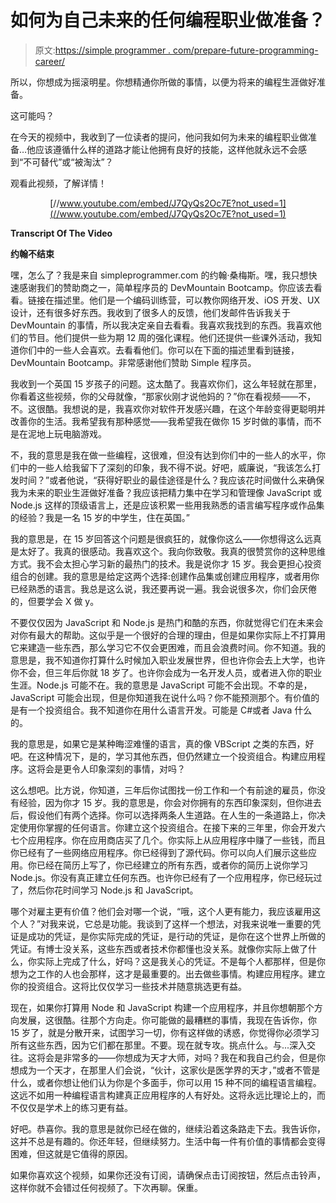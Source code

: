 # 如何为自己未来的任何编程职业做准备？

> 原文:[https://simple programmer . com/prepare-future-programming-career/](https://simpleprogrammer.com/prepare-future-programming-career/)

所以，你想成为摇滚明星。你想精通你所做的事情，以便为将来的编程生涯做好准备。

这可能吗？

在今天的视频中，我收到了一位读者的提问，他问我如何为未来的编程职业做准备…他应该遵循什么样的道路才能让他拥有良好的技能，这样他就永远不会感到“不可替代”或“被淘汰”？

观看此视频，了解详情！

<center>

[//www.youtube.com/embed/J7QyQs2Oc7E?not_used=1](//www.youtube.com/embed/J7QyQs2Oc7E?not_used=1)

</center>

**Transcript Of The Video**

**约翰不结束**

嘿，怎么了？我是来自 simpleprogrammer.com 的约翰·桑梅斯。嘿，我只想快速感谢我们的赞助商之一，简单程序员的 DevMountain Bootcamp。你应该去看看。链接在描述里。他们是一个编码训练营，可以教你网络开发、iOS 开发、UX 设计，还有很多好东西。我收到了很多人的反馈，他们发邮件告诉我关于 DevMountain 的事情，所以我决定亲自去看看。我喜欢我找到的东西。我喜欢他们的节目。他们提供一些为期 12 周的强化课程。他们还提供一些课外活动，我知道你们中的一些人会喜欢。去看看他们。你可以在下面的描述里看到链接，DevMountain Bootcamp。非常感谢他们赞助 Simple 程序员。

我收到一个英国 15 岁孩子的问题。这太酷了。我喜欢你们，这么年轻就在那里，你看着这些视频，你的父母就像，“那家伙刚才说他妈的？”你在看视频——不，不。这很酷。我想说的是，我喜欢你对软件开发感兴趣，在这个年龄变得更聪明并改善你的生活。我希望我有那种感觉——我希望我在做你 15 岁时做的事情，而不是在泥地上玩电脑游戏。

不，我的意思是我在做一些编程，这很难，但没有达到你们中的一些人的水平，你们中的一些人给我留下了深刻的印象，我不得不说。好吧，威廉说，“我该怎么打发时间？”或者他说，“获得好职业的最佳途径是什么？我应该花时间做什么来确保我为未来的职业生涯做好准备？我应该把精力集中在学习和管理像 JavaScript 或 Node.js 这样的顶级语言上，还是应该积累一些用我熟悉的语言编写程序或作品集的经验？我是一名 15 岁的中学生，住在英国。”

我的意思是，在 15 岁回答这个问题是很疯狂的，就像你这么——你想得这么远真是太好了。我真的很感动。我喜欢这个。我向你致敬。我真的很赞赏你的这种思维方式。我不会太担心学习新的最热门的技术。我是说你才 15 岁。我会更担心投资组合的创建。我的意思是给定这两个选择:创建作品集或创建应用程序，或者用你已经熟悉的语言。我总是这么说，我还要再说一遍。我会说很多次，你们会厌倦的，但要学会 X 做 y。

不要仅仅因为 JavaScript 和 Node.js 是热门和酷的东西，你就觉得它们在未来会对你有最大的帮助。这似乎是一个很好的合理的理由，但是如果你实际上不打算用它来建造一些东西，那么学习它不仅会更困难，而且会浪费时间。你不知道。我的意思是，我不知道你打算什么时候加入职业发展世界，但也许你会去上大学，也许你不会，但三年后你就 18 岁了。也许你会成为一名开发人员，或者进入你的职业生涯。Node.js 可能不在。我的意思是 JavaScript 可能不会出现。不幸的是，JavaScript 可能会出现，但是你知道我在说什么吗？你不能预测那个。有价值的是有一个投资组合。我不知道你在用什么语言开发。可能是 C#或者 Java 什么的。

我的意思是，如果它是某种晦涩难懂的语言，真的像 VBScript 之类的东西，好吧。在这种情况下，是的，学习其他东西，但仍然建立一个投资组合。构建应用程序。这将会是更令人印象深刻的事情，对吗？

这么想吧。比方说，你知道，三年后你试图找一份工作和一个有前途的雇员，你没有经验，因为你才 15 岁。我的意思是，你会对你拥有的东西印象深刻，但你进去后，假设他们有两个选择。你可以选择两条人生道路。在人生的一条道路上，你决定使用你掌握的任何语言。你建立这个投资组合。在接下来的三年里，你会开发六七个应用程序。你在应用商店买了几个。你实际上从应用程序中赚了一些钱，而且你已经有了一些网络应用程序。你已经得到了源代码。你可以向人们展示这些应用。你已经在简历上写了，你已经建立的所有东西，或者你的简历上说你学习 Node.js。你没有真正建立任何东西。也许你已经有了一个应用程序，你已经玩过了，然后你花时间学习 Node.js 和 JavaScript。

哪个对雇主更有价值？他们会对哪一个说，“哦，这个人更有能力，我应该雇用这个人？”对我来说，它总是功能。我谈到了这样一个想法，对我来说唯一重要的凭证是成功的凭证，是你实际完成的凭证，是行动的凭证，是你在这个世界上所做的凭证。有博士没关系，这些东西或者技术你都懂也没关系。就像你实际上做了什么，你实际上完成了什么，好吗？这是我关心的凭证。不是每个人都那样，但是你想为之工作的人也会那样，这才是最重要的。出去做些事情。构建应用程序。建立你的投资组合。这将比仅仅学习一些技术并随意挑选更有益。

现在，如果你打算用 Node 和 JavaScript 构建一个应用程序，并且你想朝那个方向发展，这很酷。往那个方向走。你可能做的最糟糕的事情，我现在告诉你，你 15 岁了，就是分散开来，试图学习一切，你有这样做的诱惑，你觉得你必须学习所有这些东西，因为它们都在那里。不要。现在就专攻。挑点什么。与...深入交往。这将会是非常多的——你想成为天才大师，对吗？我在和我自己约会，但是你想成为一个天才，在那里人们会说，“伙计，这家伙是医学界的天才，”或者不管是什么，或者你想让他们认为你是个多面手，你可以用 15 种不同的编程语言编程。这远不如用一种编程语言构建真正应用程序的人有好处。这将永远比理论上的，而不仅仅是学术上的练习更有益。

好吧。恭喜你。我的意思是就你已经在做的，继续沿着这条路走下去。我告诉你，这并不总是有趣的。你还年轻，但继续努力。生活中每一件有价值的事情都会变得困难，但这就是它值得的原因。

如果你喜欢这个视频，如果你还没有订阅，请确保点击订阅按钮，然后点击铃声，这样你就不会错过任何视频了。下次再聊。保重。
